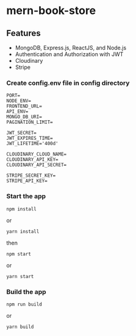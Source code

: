 # mern-book-store

## Features
- MongoDB, Express.js, ReactJS, and Node.js
- Authentication and Authorization with JWT
- Cloudinary
- Stripe

### Create config.env file in config directory
```env
PORT=
NODE_ENV=
FRONTEND_URL=
API_ENV=
MONGO_DB_URI=
PAGINATION_LIMIT=

JWT_SECRET=
JWT_EXPIRES_TIME=
JWT_LIFETIME='400d'

CLOUDINARY_CLOUD_NAME=
CLOUDINARY_API_KEY=
CLOUDINARY_API_SECRET=

STRIPE_SECRET_KEY=
STRIPE_API_KEY=

```
### Start the app
```shell
npm install
```
or 
```shell
yarn install
```
then
```shell
npm start
```
or 

```shell
yarn start
```

### Build the app
```shell
npm run build
```
or 

```shell
yarn build
```